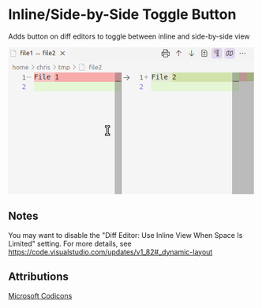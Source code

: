 # Inline/Side-by-Side Toggle Button

Adds button on diff editors to toggle between inline and side-by-side view

![](./screenshot.png)

## Notes

You may want to disable the "Diff Editor: Use Inline View When Space Is Limited" setting.  For more details, see https://code.visualstudio.com/updates/v1_82#_dynamic-layout

## Attributions

[Microsoft Codicons](https://github.com/microsoft/vscode-codicons)
